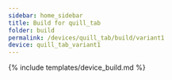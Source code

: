 ```yaml
---
sidebar: home_sidebar
title: Build for quill_tab
folder: build
permalink: /devices/quill_tab/build/variant1
device: quill_tab_variant1
---
```

{% include templates/device_build.md %}
